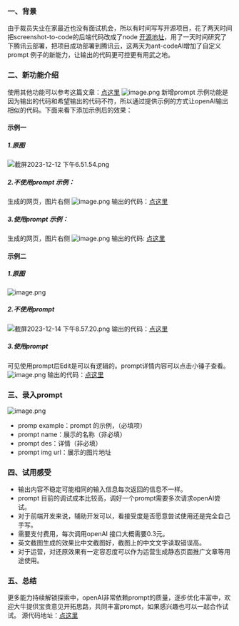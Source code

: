 ### 一、背景

由于裁员失业在家最近也没有面试机会，所以有时间写写开源项目，花了两天时间把screenshot-to-code的后端代码改成了node [开源地址](https://github.com/sparrow-js/ant-codeAI)，用了一天时间研究了下腾讯云部署，把项目成功部署到腾讯云，这两天为ant-codeAI增加了自定义prompt 例子的新能力，让输出的代码更可控更有用武之地。

### 二、新功能介绍

使用其他功能可以参考这篇文章：[点这里](https://juejin.cn/post/7311343229207609395)
![image.png](https://p3-juejin.byteimg.com/tos-cn-i-k3u1fbpfcp/cf28642dfeb6452fa97b3511cf3d4041~tplv-k3u1fbpfcp-jj-mark:0:0:0:0:q75.image#?w=2782\&h=986\&s=136557\&e=png\&b=fcfcfc)
新增prompt 示例功能是因为输出的代码和希望输出的代码不符，所以通过提供示例的方式让openAI输出相似的代码。下面来看下添加示例后的效果：

#### 示例一

##### 1.原图

![截屏2023-12-12 下午6.51.54.png](https://p3-juejin.byteimg.com/tos-cn-i-k3u1fbpfcp/e385129dd203418bb1798eceed10743a~tplv-k3u1fbpfcp-jj-mark:0:0:0:0:q75.image#?w=1898\&h=590\&s=111158\&e=png\&b=fdfdfd)

##### 2.不使用prompt 示例：

生成的网页，图片右侧
![image.png](https://p3-juejin.byteimg.com/tos-cn-i-k3u1fbpfcp/08bc38068ff44d2db0a9752cdd5d184c~tplv-k3u1fbpfcp-jj-mark:0:0:0:0:q75.image#?w=2848\&h=1434\&s=247375\&e=png\&b=fdfdfd)
输出的代码：[点这里](https://github.com/sparrow-js/ant-codeAI/blob/main/example/row-form-1.html)

##### 3.使用prompt 示例：

生成的网页，图片右侧
![image.png](https://p3-juejin.byteimg.com/tos-cn-i-k3u1fbpfcp/110baddd81e94e188bd318ac3ed1650a~tplv-k3u1fbpfcp-jj-mark:0:0:0:0:q75.image#?w=2842\&h=1464\&s=259810\&e=png\&b=fefefe)
输出的代码: [点这里](https://github.com/sparrow-js/ant-codeAI/blob/main/example/row-form-2.html)

#### 示例二

##### 1.原图

![image.png](https://p3-juejin.byteimg.com/tos-cn-i-k3u1fbpfcp/586bde562bf342859178ac2e2794df09~tplv-k3u1fbpfcp-jj-mark:0:0:0:0:q75.image#?w=2724\&h=792\&s=140062\&e=png\&b=fdfdfd)

##### 2.不使用prompt

![截屏2023-12-14 下午8.57.20.png](https://p3-juejin.byteimg.com/tos-cn-i-k3u1fbpfcp/477caae4ebdf40d89b8690418bf638fa~tplv-k3u1fbpfcp-jj-mark:0:0:0:0:q75.image#?w=2732\&h=1424\&s=366246\&e=png\&b=fefefe)
输出的代码：[点这里](https://github.com/sparrow-js/ant-codeAI/blob/main/example/table-edit-1.html)

##### 3.使用prompt

可见使用prompt后Edit是可以有逻辑的。prompt详情内容可以点击小锤子查看。
![image.png](https://p3-juejin.byteimg.com/tos-cn-i-k3u1fbpfcp/fce64d211bbf4c8b82c969c5e25a45be~tplv-k3u1fbpfcp-jj-mark:0:0:0:0:q75.image#?w=2654\&h=1406\&s=275387\&e=png\&b=fefefe)
输出的代码：[点这里](https://github.com/sparrow-js/ant-codeAI/blob/main/example/table-edit-2.html)

### 三、录入prompt

![image.png](https://p3-juejin.byteimg.com/tos-cn-i-k3u1fbpfcp/5b80bcb3f1bb43cba8b9ee53f4efef7e~tplv-k3u1fbpfcp-jj-mark:0:0:0:0:q75.image#?w=1104\&h=1036\&s=93670\&e=png\&b=fefefe)

*   promp example：prompt 的示例，（必填项）
*   prompt name：展示的名称（非必填）
*   prompt des：详情（非必填）
*   prompt img url：展示的图片地址

### 四、试用感受

*   输出内容不稳定可能相同的输入信息每次返回的信息不一样。
*   prompt 目前的调试成本比较高，调好一个prompt需要多次请求openAI尝试。
*   对于前端开发来说，辅助开发可以，看接受度是否愿意尝试使用还是完全自己手写。
*   需要支付费用，每次调用openAI 接口大概需要0.3元。
*   英文截图生成的效果比中文截图好，截图上的中文文字读取错误高。
*   对于运营，对还原效果有一定容忍度可以作为运营生成静态页面推广文章等用途使用。

### 五、总结

更多能力持续解锁探索中，openAI非常依赖prompt的质量，逐步优化丰富中，欢迎大牛提供宝贵意见开拓思路，共同丰富prompt，如果感兴趣也可以一起合作试试。
源代码地址：[点这里](https://github.com/sparrow-js/ant-codeAI)
